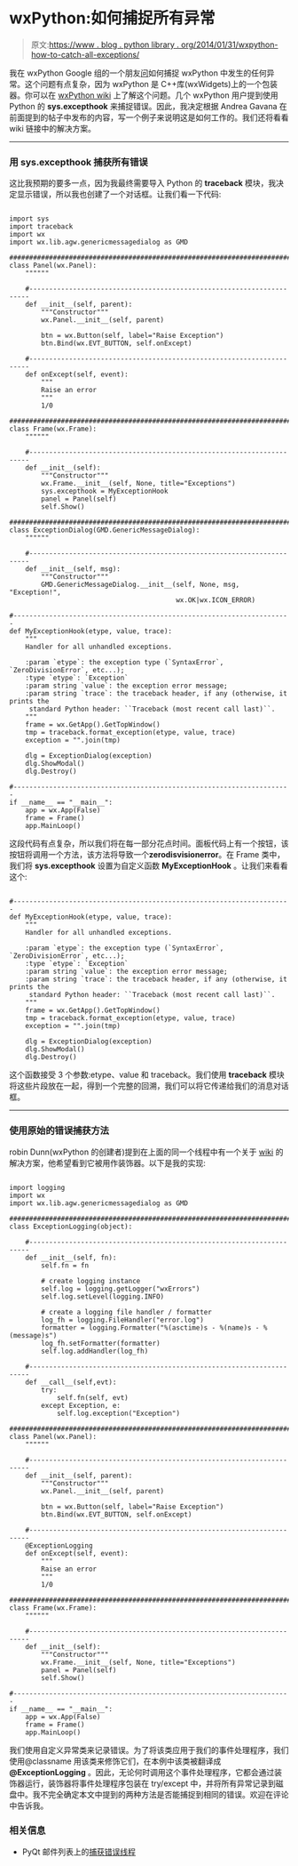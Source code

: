 # wxPython:如何捕捉所有异常

> 原文:[https://www . blog . python library . org/2014/01/31/wxpython-how-to-catch-all-exceptions/](https://www.blog.pythonlibrary.org/2014/01/31/wxpython-how-to-catch-all-exceptions/)

我在 wxPython Google 组的一个朋友[问](https://groups.google.com/forum/#!topic/wxpython-users/IXFsH9vKQMQ)如何捕捉 wxPython 中发生的任何异常。这个问题有点复杂，因为 wxPython 是 C++库(wxWidgets)上的一个包装器。你可以在 [wxPython wiki](http://wiki.wxpython.org/C%2B%2B%20%26%20Python%20Sandwich?action=show&redirect=CppAndPythonSandwich) 上了解这个问题。几个 wxPython 用户提到使用 Python 的 **sys.excepthook** 来捕捉错误。因此，我决定根据 Andrea Gavana 在前面提到的帖子中发布的内容，写一个例子来说明这是如何工作的。我们还将看看 wiki 链接中的解决方案。

* * *

### 用 sys.excepthook 捕获所有错误

这比我预期的要多一点，因为我最终需要导入 Python 的 **traceback** 模块，我决定显示错误，所以我也创建了一个对话框。让我们看一下代码:

```

import sys
import traceback
import wx
import wx.lib.agw.genericmessagedialog as GMD

########################################################################
class Panel(wx.Panel):
    """"""

    #----------------------------------------------------------------------
    def __init__(self, parent):
        """Constructor"""
        wx.Panel.__init__(self, parent)

        btn = wx.Button(self, label="Raise Exception")
        btn.Bind(wx.EVT_BUTTON, self.onExcept)

    #----------------------------------------------------------------------
    def onExcept(self, event):
        """
        Raise an error
        """
        1/0

########################################################################
class Frame(wx.Frame):
    """"""

    #----------------------------------------------------------------------
    def __init__(self):
        """Constructor"""
        wx.Frame.__init__(self, None, title="Exceptions")
        sys.excepthook = MyExceptionHook
        panel = Panel(self)
        self.Show()

########################################################################
class ExceptionDialog(GMD.GenericMessageDialog):
    """"""

    #----------------------------------------------------------------------
    def __init__(self, msg):
        """Constructor"""
        GMD.GenericMessageDialog.__init__(self, None, msg, "Exception!",
                                          wx.OK|wx.ICON_ERROR)

#----------------------------------------------------------------------
def MyExceptionHook(etype, value, trace):
    """
    Handler for all unhandled exceptions.

    :param `etype`: the exception type (`SyntaxError`, `ZeroDivisionError`, etc...);
    :type `etype`: `Exception`
    :param string `value`: the exception error message;
    :param string `trace`: the traceback header, if any (otherwise, it prints the
     standard Python header: ``Traceback (most recent call last)``.
    """
    frame = wx.GetApp().GetTopWindow()
    tmp = traceback.format_exception(etype, value, trace)
    exception = "".join(tmp)

    dlg = ExceptionDialog(exception)
    dlg.ShowModal()
    dlg.Destroy()    

#----------------------------------------------------------------------
if __name__ == "__main__":
    app = wx.App(False)
    frame = Frame()
    app.MainLoop()

```

这段代码有点复杂，所以我们将在每一部分花点时间。面板代码上有一个按钮，该按钮将调用一个方法，该方法将导致一个**zerodisvisionerror**。在 Frame 类中，我们将 **sys.excepthook** 设置为自定义函数 **MyExceptionHook** 。让我们来看看这个:

```

#----------------------------------------------------------------------
def MyExceptionHook(etype, value, trace):
    """
    Handler for all unhandled exceptions.

    :param `etype`: the exception type (`SyntaxError`, `ZeroDivisionError`, etc...);
    :type `etype`: `Exception`
    :param string `value`: the exception error message;
    :param string `trace`: the traceback header, if any (otherwise, it prints the
     standard Python header: ``Traceback (most recent call last)``.
    """
    frame = wx.GetApp().GetTopWindow()
    tmp = traceback.format_exception(etype, value, trace)
    exception = "".join(tmp)

    dlg = ExceptionDialog(exception)
    dlg.ShowModal()
    dlg.Destroy()

```

这个函数接受 3 个参数:etype、value 和 traceback。我们使用 **traceback** 模块将这些片段放在一起，得到一个完整的回溯，我们可以将它传递给我们的消息对话框。

* * *

### 使用原始的错误捕获方法

robin Dunn(wxPython 的创建者)提到在上面的同一个线程中有一个关于 [wiki](http://wiki.wxpython.org/C%2B%2B%20%26%20Python%20Sandwich?action=show&redirect=CppAndPythonSandwich) 的解决方案，他希望看到它被用作装饰器。以下是我的实现:

```

import logging
import wx
import wx.lib.agw.genericmessagedialog as GMD

########################################################################
class ExceptionLogging(object):

    #----------------------------------------------------------------------
    def __init__(self, fn):
        self.fn = fn

        # create logging instance
        self.log = logging.getLogger("wxErrors")
        self.log.setLevel(logging.INFO)

        # create a logging file handler / formatter
        log_fh = logging.FileHandler("error.log")
        formatter = logging.Formatter("%(asctime)s - %(name)s - %(message)s")
        log_fh.setFormatter(formatter)
        self.log.addHandler(log_fh)

    #----------------------------------------------------------------------
    def __call__(self,evt):
        try:
            self.fn(self, evt)
        except Exception, e:
            self.log.exception("Exception")

########################################################################
class Panel(wx.Panel):
    """"""

    #----------------------------------------------------------------------
    def __init__(self, parent):
        """Constructor"""
        wx.Panel.__init__(self, parent)

        btn = wx.Button(self, label="Raise Exception")
        btn.Bind(wx.EVT_BUTTON, self.onExcept)

    #----------------------------------------------------------------------
    @ExceptionLogging
    def onExcept(self, event):
        """
        Raise an error
        """
        1/0

########################################################################
class Frame(wx.Frame):
    """"""

    #----------------------------------------------------------------------
    def __init__(self):
        """Constructor"""
        wx.Frame.__init__(self, None, title="Exceptions")
        panel = Panel(self)
        self.Show()

#----------------------------------------------------------------------
if __name__ == "__main__":
    app = wx.App(False)
    frame = Frame()
    app.MainLoop()

```

我们使用自定义异常类来记录错误。为了将该类应用于我们的事件处理程序，我们使用@classname 用该类来修饰它们，在本例中该类被翻译成 **@ExceptionLogging** 。因此，无论何时调用这个事件处理程序，它都会通过装饰器运行，装饰器将事件处理程序包装在 try/except 中，并将所有异常记录到磁盘中。我不完全确定本文中提到的两种方法是否能捕捉到相同的错误。欢迎在评论中告诉我。

### 相关信息

*   PyQt 邮件列表上的[捕获错误线程](http://www.riverbankcomputing.com/pipermail/pyqt/2009-May/022961.html)